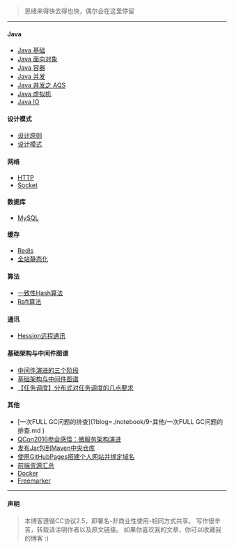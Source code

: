
>思绪来得快去得也快，偶尔会在这里停留

---


#### Java
- [Java 基础](?blog=./notebook/1-Java/Java基础.md )
- [Java 面向对象](?blog=./notebook/1-Java/Java面向对象.md )
- [Java 容器](?blog=./notebook/1-Java/Java容器.md )
- [Java 并发](?blog=./notebook/1-Java/Java并发.md )
- [Java 并发之 AQS](?blog=./notebook/1-Java/Java并发之AQS.md )
- [Java 虚拟机](?blog=./notebook/1-Java/Java虚拟机.md )
- [Java IO](?blog=./notebook/1-Java/JavaIO.md )


#### 设计模式
- [设计原则](?blog=./notebook/2-设计模式/设计原则.md )
- [设计模式](?blog=./notebook/2-设计模式/设计模式.md )


#### 网络
- [HTTP](?blog=./notebook/3-网络/HTTP.md )
- [Socket](?blog=./notebook/3-网络/Socket.md )


#### 数据库
- [MySQL](?blog=./notebook/4-数据库/MySQL.md )


#### 缓存
- [Redis](?blog=./notebook/5-缓存/Redis.md )
- [全站静态化](?blog=./notebook/5-缓存/全站静态化.md )


#### 算法
- [一致性Hash算法](?blog=./notebook/6-算法/一致性Hash算法.md )
- [Raft算法](?blog=./notebook/6-算法/Raft算法.md )


#### 通讯
- [Hession远程通讯](?blog=./notebook/7-通讯/Hession远程通讯.md )


#### 基础架构与中间件图谱
- [中间件演进的三个阶段](?blog=./notebook/8-基础架构与中间件图谱/1-概念篇/1-2、中间件演进的三个阶段.md )
- [基础架构与中间件图谱](?blog=./notebook/8-基础架构与中间件图谱/1-概念篇/1-4、基础架构与中间件图谱.md )
- [【任务调度】分布式对任务调度的几点要求](?blog=./notebook/8-基础架构与中间件图谱/2-理论篇/2.1、【任务调度】分布式对任务调度的几点要求.md )


#### 其他
- [一次FULL GC问题的排查](?blog=./notebook/9-其他/一次FULL GC问题的排查.md )
- [QCon2016参会感悟：微服务架构演进](?blog=./notebook/9-其他/QCon2016参会感悟：微服务架构演进.md )
- [发布Jar包到Maven中央仓库](?blog=./notebook/9-其他/发布Jar包到Maven中央仓库.md )
- [使用GitHubPages搭建个人网站并绑定域名](?blog=./notebook/9-其他/使用GitHubPages搭建个人网站并绑定域名.md )
- [前端资源汇总](?blog=./notebook/9-其他/前端资源汇总.md )
- [Docker](?blog=./notebook/9-其他/Docker.md )
- [Freemarker](?blog=./notebook/9-其他/Freemarker.md )


---

#### 声明
> 本博客遵循CC协议2.5，即署名-非商业性使用-相同方式共享。
  写作很辛苦，转载请注明作者以及原文链接。
  如果你喜欢我的文章，你可以收藏我的博客 :)
  
